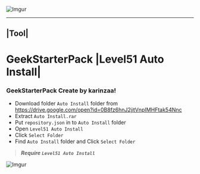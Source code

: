 ![Imgur](http://i.imgur.com/x6M90FH.jpg)

------
|Tool| 
------

# GeekStarterPack |Level51 Auto Install|

### GeekStarterPack Create by karinzaa! </n>

* Download folder `Auto Install` folder from https://drive.google.com/open?id=0B8fz6hnJ2jitVnpIMHFtak54Nnc</n>
* Extract  `Auto Install.rar`
* Put `repository.json` in to `Auto Install` folder</n>
* Open `Level51 Auto Install` 
* Click `Select Folder`
* Find `Auto Install` folder and  Click `Select Folder`

>***Require `Level51 Auto Install`***

![Imgur](http://i.imgur.com/z9yRvX2.png?1)
